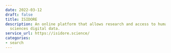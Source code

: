 ```yaml
---
date: 2022-03-12
draft: false
title: ISIDORE
description: An online platform that allows research and access to human and social
  sciences digital data.
service_url: https://isidore.science/
categories:
- search
---
```



